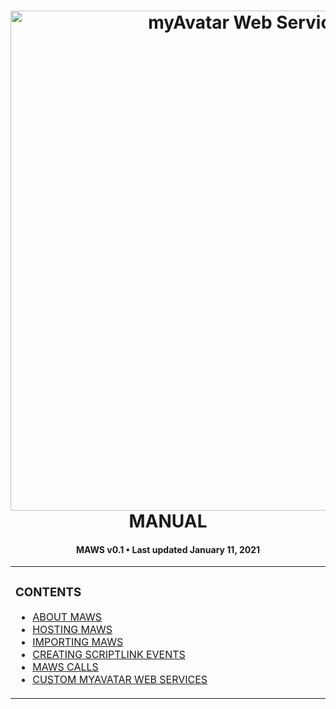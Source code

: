 ﻿<!--
  Software manual template (b210104)
  https://github.com/APrettyCoolProgram/my-development-environment/tree/master/templates/documentation
-->

<h1 align="center">

  <img src="../resources/asset/img/logo/maws-logo-800x150.png" alt="myAvatar Web Service logo" width="800">
  <br>
  MANUAL
  <br>

</h1>

<h4 align="center">

  MAWS v0.1&nbsp;&bull;&nbsp;Last updated January 11, 2021

</h4>

<!-- The HTML indentations have to stay this way to work. -->
<table>
<tr>
<td img src="non-existant-spacer.png" alt="non-existant-spacer" width="1000" height="1">

  ### CONTENTS
  * [ABOUT MAWS](#manual-about-maws.md)
  * [HOSTING MAWS](#manual-hosting-maws.md)
  * [IMPORTING MAWS](#manual-importing-maws.md)
  * [CREATING SCRIPTLINK EVENTS](#manual-creating-scriptlink-events.md)
  * [MAWS CALLS](#manual-maws-calls.md)
  * [CUSTOM MYAVATAR WEB SERVICES](#manual-custom-myavatar-web-services.md)

</td>
</tr>
</table>